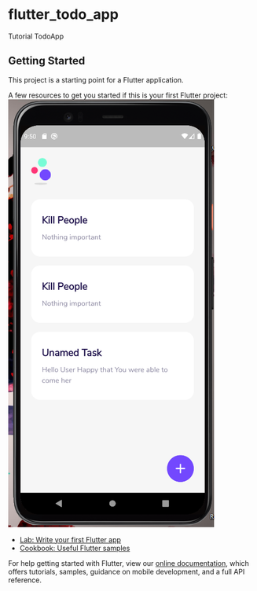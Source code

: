 # flutter_todo_app

Tutorial TodoApp

## Getting Started

This project is a starting point for a Flutter application.

A few resources to get you started if this is your first Flutter project:
![Alt text](assets\images\screen.png?raw=true "Title")

- [Lab: Write your first Flutter app](https://flutter.dev/docs/get-started/codelab)
- [Cookbook: Useful Flutter samples](https://flutter.dev/docs/cookbook)

For help getting started with Flutter, view our
[online documentation](https://flutter.dev/docs), which offers tutorials,
samples, guidance on mobile development, and a full API reference.
